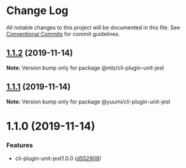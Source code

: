 # Change Log

All notable changes to this project will be documented in this file.
See [Conventional Commits](https://conventionalcommits.org) for commit guidelines.

## [1.1.2](https://github.com/juicecube/Yuumi/compare/v1.1.1...v1.1.2) (2019-11-14)

**Note:** Version bump only for package @mlz/cli-plugin-unit-jest





## [1.1.1](https://github.com/juicecube/Yuumi/compare/v1.1.0...v1.1.1) (2019-11-14)

**Note:** Version bump only for package @yuumi/cli-plugin-unit-jest





# 1.1.0 (2019-11-14)


### Features

* cli-plugin-unit-jest1.0.0 ([d552908](https://github.com/juicecube/Yuumi/commit/d552908a4cd429c181545654d650bd2f52693e3b))

